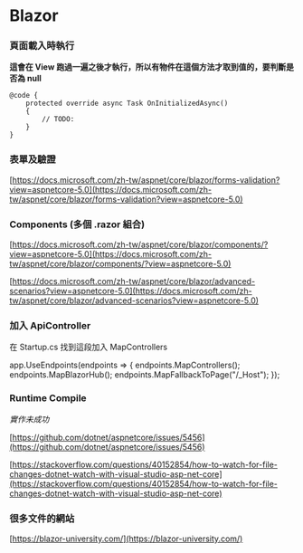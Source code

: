 # Blazor

### 頁面載入時執行

**這會在 View 跑過一遍之後才執行，所以有物件在這個方法才取到值的，要判斷是否為 null**

```razor
@code {
    protected override async Task OnInitializedAsync()
    {
        // TODO:
    }
}
```

### 表單及驗證

[https://docs.microsoft.com/zh-tw/aspnet/core/blazor/forms-validation?view=aspnetcore-5.0](https://docs.microsoft.com/zh-tw/aspnet/core/blazor/forms-validation?view=aspnetcore-5.0)

### Components (多個 .razor 組合)

[https://docs.microsoft.com/zh-tw/aspnet/core/blazor/components/?view=aspnetcore-5.0](https://docs.microsoft.com/zh-tw/aspnet/core/blazor/components/?view=aspnetcore-5.0)

[https://docs.microsoft.com/zh-tw/aspnet/core/blazor/advanced-scenarios?view=aspnetcore-5.0](https://docs.microsoft.com/zh-tw/aspnet/core/blazor/advanced-scenarios?view=aspnetcore-5.0)

### 加入 ApiController

在 Startup.cs 找到這段加入 MapControllers

app.UseEndpoints(endpoints => { endpoints.MapControllers(); endpoints.MapBlazorHub(); endpoints.MapFallbackToPage("/\_Host"); });

### Runtime Compile

_實作未成功_

[https://github.com/dotnet/aspnetcore/issues/5456](https://github.com/dotnet/aspnetcore/issues/5456)

[https://stackoverflow.com/questions/40152854/how-to-watch-for-file-changes-dotnet-watch-with-visual-studio-asp-net-core](https://stackoverflow.com/questions/40152854/how-to-watch-for-file-changes-dotnet-watch-with-visual-studio-asp-net-core)

### 很多文件的網站

[https://blazor-university.com/](https://blazor-university.com/)
